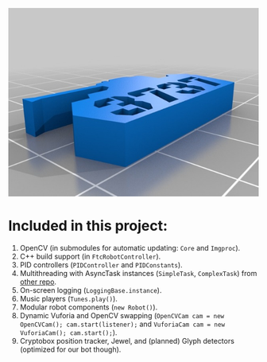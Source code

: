 <p align="center"> 
<img src="/doc/hankstanks/hankstanks.jpg">
</p>

# Included in this project: 
1. OpenCV (in submodules for automatic updating: ```Core``` and ```Imgproc```). 
2. C++ build support (in ```FtcRobotController```).
3. PID controllers (```PIDController``` and ```PIDConstants```).  
4. Multithreading with AsyncTask instances (```SimpleTask```, ```ComplexTask```) from [other repo]( https://github.com/Makiah/makiahsandroidlib).  
5. On-screen logging (```LoggingBase.instance```).  
6. Music players (```Tunes.play()```). 
7. Modular robot components (```new Robot()```).  
8. Dynamic Vuforia and OpenCV swapping (```OpenCVCam cam = new OpenCVCam(); cam.start(listener);``` and ```VuforiaCam cam = new VuforiaCam(); cam.start();```).  
9. Cryptobox position tracker, Jewel, and (planned) Glyph detectors (optimized for our bot though).  
